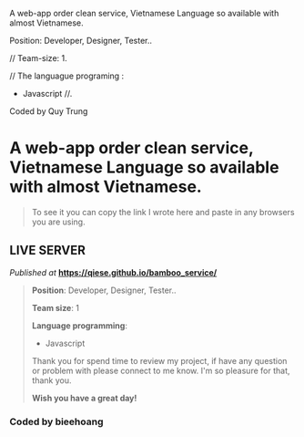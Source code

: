 A web-app order clean service, Vietnamese Language so available with almost Vietnamese.

Position: Developer, Designer, Tester..

//
Team-size: 1.

//
The languague programing :
+ Javascript
//.

Coded by Quy Trung

>
# A web-app order clean service, Vietnamese Language so available with almost Vietnamese.
> To see it you can copy the link I wrote here and paste in any browsers you are using.

## LIVE SERVER
_Published at_ **https://qiese.github.io/bamboo_service/**
>
>**Position**: Developer, Designer, Tester..
>
>**Team size**: 1
>
>**Language programming**:
>
> - Javascript
>
>Thank you for spend time to review my project, if have any question or problem with please connect to me know. I'm so pleasure for that, thank you.
>
>**Wish you have a great day!**
### Coded by **bieehoang**
